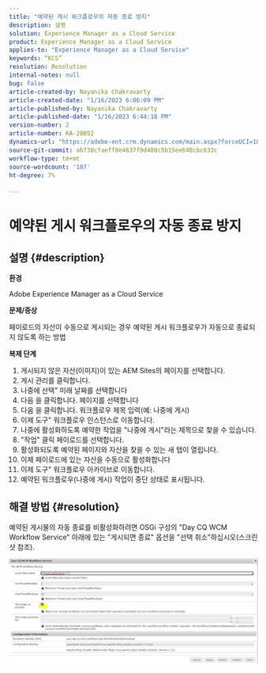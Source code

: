 ```yaml
---
title: "예약된 게시 워크플로우의 자동 종료 방지"
description: 설명
solution: Experience Manager as a Cloud Service
product: Experience Manager as a Cloud Service
applies-to: "Experience Manager as a Cloud Service"
keywords: “KCS”
resolution: Resolution
internal-notes: null
bug: false
article-created-by: Nayanika Chakravarty
article-created-date: "1/16/2023 6:06:09 PM"
article-published-by: Nayanika Chakravarty
article-published-date: "1/16/2023 6:44:18 PM"
version-number: 2
article-number: KA-20052
dynamics-url: "https://adobe-ent.crm.dynamics.com/main.aspx?forceUCI=1&pagetype=entityrecord&etn=knowledgearticle&id=d9c58173-c895-ed11-aad1-6045bd006149"
source-git-commit: ab730cfaeff8e4637f9d408c5b15ee648cbc633c
workflow-type: tm+mt
source-wordcount: '187'
ht-degree: 7%

---
```


# 예약된 게시 워크플로우의 자동 종료 방지

## 설명 {#description}


<b>환경</b>

Adobe Experience Manager as a Cloud Service

<b>문제/증상</b>

페이로드의 자산이 수동으로 게시되는 경우 예약된 게시 워크플로우가 자동으로 종료되지 않도록 하는 방법

<b>복제 단계</b>

1. 게시되지 않은 자산(이미지)이 있는 AEM Sites의 페이지를 선택합니다.
2. 게시 관리를 클릭합니다.
3. 나중에 선택&quot; 미래 날짜를 선택합니다
4. 다음 을 클릭합니다. 페이지를 선택합니다
5. 다음 을 클릭합니다. 워크플로우 제목 입력(예: 나중에 게시)
6. 이제 도구&quot; 워크플로우 인스턴스로 이동합니다.
7. 나중에 활성화하도록 예약한 작업을 &quot;나중에 게시&quot;라는 제목으로 찾을 수 있습니다.
8. &quot;작업&quot; 클릭 페이로드를 선택합니다.
9. 활성화되도록 예약된 페이지와 자산을 찾을 수 있는 새 탭이 열립니다.
10. 이제 페이로드에 있는 자산을 수동으로 활성화합니다
11. 이제 도구&quot; 워크플로우 아카이브로 이동합니다.
12. 예약된 워크플로우(나중에 게시) 작업이 중단 상태로 표시됩니다.



## 해결 방법 {#resolution}


예약된 게시물의 자동 종료를 비활성화하려면 OSGi 구성의 &quot;Day CQ WCM Workflow Service&quot; 아래에 있는 &quot;게시되면 종료&quot; 옵션을 &quot;선택 취소&quot;하십시오(스크린샷 참조).

![](assets/d1e5b094-d901-ed11-82e4-00224809fe22.png)
